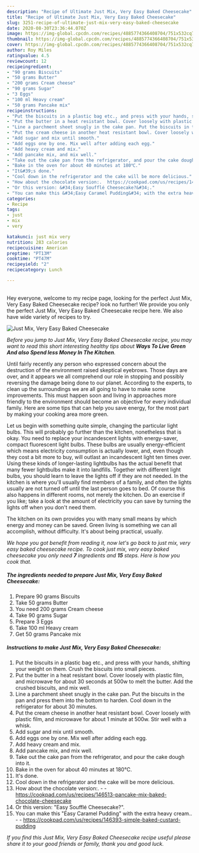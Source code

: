 ```yaml
---
description: "Recipe of Ultimate Just Mix, Very Easy Baked Cheesecake"
title: "Recipe of Ultimate Just Mix, Very Easy Baked Cheesecake"
slug: 3251-recipe-of-ultimate-just-mix-very-easy-baked-cheesecake
date: 2020-08-30T23:36:44.070Z
image: https://img-global.cpcdn.com/recipes/4885774366408704/751x532cq70/just-mix-very-easy-baked-cheesecake-recipe-main-photo.jpg
thumbnail: https://img-global.cpcdn.com/recipes/4885774366408704/751x532cq70/just-mix-very-easy-baked-cheesecake-recipe-main-photo.jpg
cover: https://img-global.cpcdn.com/recipes/4885774366408704/751x532cq70/just-mix-very-easy-baked-cheesecake-recipe-main-photo.jpg
author: Roy Miles
ratingvalue: 4.5
reviewcount: 12
recipeingredient:
- "90 grams Biscuits"
- "50 grams Butter"
- "200 grams Cream cheese"
- "90 grams Sugar"
- "3 Eggs"
- "100 ml Heavy cream"
- "50 grams Pancake mix"
recipeinstructions:
- "Put the biscuits in a plastic bag etc., and press with your hands, shifting your weight on them. Crush the biscuits into small pieces."
- "Put the butter in a heat resistant bowl. Cover loosely with plastic film, and microwave for about 30 seconds at 500w to melt the butter. Add the crushed biscuits, and mix well."
- "Line a parchment sheet snugly in the cake pan. Put the biscuits in the pan and press them into the bottom to harden. Cool down in the refrigerator for about 30 minutes."
- "Put the cream cheese in another heat resistant bowl. Cover loosely with plastic film, and microwave for about 1 minute at 500w. Stir well with a whisk."
- "Add sugar and mix until smooth."
- "Add eggs one by one. Mix well after adding each egg."
- "Add heavy cream and mix."
- "Add pancake mix, and mix well."
- "Take out the cake pan from the refrigerator, and pour the cake dough into it."
- "Bake in the oven for about 40 minutes at 180℃."
- "It&#39;s done."
- "Cool down in the refrigerator and the cake will be more delicious."
- "How about the chocolate version:.  https://cookpad.com/us/recipes/146513-pancake-mix-baked-chocolate-cheesecake"
- "Or this version: &#34;Easy Soufflé Cheesecake?&#34;."
- "You can make this &#34;Easy Caramel Pudding&#34; with the extra heavy cream..  https://cookpad.com/us/recipes/146393-simple-baked-custard-pudding"
categories:
- Recipe
tags:
- just
- mix
- very

katakunci: just mix very 
nutrition: 283 calories
recipecuisine: American
preptime: "PT13M"
cooktime: "PT47M"
recipeyield: "2"
recipecategory: Lunch

---
```

<br>
Hey everyone, welcome to my recipe page, looking for the perfect Just Mix, Very Easy Baked Cheesecake recipe? look no further! We provide you only the perfect Just Mix, Very Easy Baked Cheesecake recipe here. We also have wide variety of recipes to try.
<br>


![Just Mix, Very Easy Baked Cheesecake](https://img-global.cpcdn.com/recipes/4885774366408704/751x532cq70/just-mix-very-easy-baked-cheesecake-recipe-main-photo.jpg)

<i>Before you jump to Just Mix, Very Easy Baked Cheesecake recipe, you may want to read this short interesting healthy tips about 
<strong>Ways To Live Green And also Spend less Money In The Kitchen</strong>.</i>
</br>

Until fairly recently any person who expressed concern about the destruction of the environment raised skeptical eyebrows. Those days are over, and it appears we all comprehend our role in stopping and possibly reversing the damage being done to our planet. According to the experts, to clean up the surroundings we are all going to have to make some improvements. This must happen soon and living in approaches more friendly to the environment should become an objective for every individual family. Here are some tips that can help you save energy, for the most part by making your cooking area more green.

Let us begin with something quite simple, changing the particular light bulbs. This will probably go further than the kitchen, nonetheless that is okay. You need to replace your incandescent lights with energy-saver, compact fluorescent light bulbs. These bulbs are usually energy-efficient which means electricity consumption is actually lower, and, even though they cost a bit more to buy, will outlast an incandescent light ten times over. Using these kinds of longer-lasting lightbulbs has the actual benefit that many fewer lightbulbs make it into landfills. Together with different light bulbs, you should learn to leave the lights off if they are not needed. In the kitchen is where you'll usually find members of a family, and often the lights usually are not turned off until the last person goes to bed. Of course this also happens in different rooms, not merely the kitchen. Do an exercise if you like; take a look at the amount of electricity you can save by turning the lights off when you don't need them.

The kitchen on its own provides you with many small means by which energy and money can be saved. Green living is something we can all accomplish, without difficulty. It's about being practical, usually.


<i>We hope you got benefit from reading it, now let's go back to just mix, very easy baked cheesecake recipe. To cook just mix, very easy baked cheesecake you only need <strong>7</strong> ingredients and <strong>15</strong> steps. Here is how you cook that.
</i>

##### The ingredients needed to prepare Just Mix, Very Easy Baked Cheesecake:

1. Prepare 90 grams Biscuits
1. Take 50 grams Butter
1. You need 200 grams Cream cheese
1. Take 90 grams Sugar
1. Prepare 3 Eggs
1. Take 100 ml Heavy cream
1. Get 50 grams Pancake mix


##### Instructions to make Just Mix, Very Easy Baked Cheesecake:

1. Put the biscuits in a plastic bag etc., and press with your hands, shifting your weight on them. Crush the biscuits into small pieces.
1. Put the butter in a heat resistant bowl. Cover loosely with plastic film, and microwave for about 30 seconds at 500w to melt the butter. Add the crushed biscuits, and mix well.
1. Line a parchment sheet snugly in the cake pan. Put the biscuits in the pan and press them into the bottom to harden. Cool down in the refrigerator for about 30 minutes.
1. Put the cream cheese in another heat resistant bowl. Cover loosely with plastic film, and microwave for about 1 minute at 500w. Stir well with a whisk.
1. Add sugar and mix until smooth.
1. Add eggs one by one. Mix well after adding each egg.
1. Add heavy cream and mix.
1. Add pancake mix, and mix well.
1. Take out the cake pan from the refrigerator, and pour the cake dough into it.
1. Bake in the oven for about 40 minutes at 180℃.
1. It&#39;s done.
1. Cool down in the refrigerator and the cake will be more delicious.
1. How about the chocolate version:. -  - https://cookpad.com/us/recipes/146513-pancake-mix-baked-chocolate-cheesecake
1. Or this version: &#34;Easy Soufflé Cheesecake?&#34;.
1. You can make this &#34;Easy Caramel Pudding&#34; with the extra heavy cream.. -  - https://cookpad.com/us/recipes/146393-simple-baked-custard-pudding


<i>If you find this Just Mix, Very Easy Baked Cheesecake recipe useful please share it to your good friends or family, thank you and good luck.</i>
